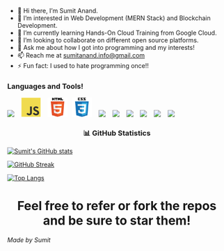- 👋 Hi there, I’m Sumit Anand.
- 👀 I’m interested in Web Development (MERN Stack) and Blockchain Development.
- 🌱 I’m currently learning Hands-On Cloud Training from Google Cloud.
- 💞️ I’m looking to collaborate on different open source platforms.
- 💬 Ask me about how I got into programming and my interests!
- 📫 Reach me at <sumitanand.info@gmail.com>
- ⚡ Fun fact: I used to hate programming once!!

<h3>
    Languages and Tools!
</h3>

[<img width="50px" src="https://user-images.githubusercontent.com/42747200/46140125-da084900-c26d-11e8-8ea7-c45ae6306309.png" />][c++] &nbsp;&nbsp;
[<img width="45px" src="https://raw.githubusercontent.com/devicons/devicon/master/icons/javascript/javascript-original.svg" />][js] &nbsp;&nbsp;
[<img width="45px" src="https://raw.githubusercontent.com/devicons/devicon/master/icons/html5/html5-original-wordmark.svg" />][html] &nbsp;
[<img width="45px" src="https://raw.githubusercontent.com/devicons/devicon/master/icons/css3/css3-original-wordmark.svg" />][css] &nbsp;&nbsp;
[<img width="50px" src="https://cdn.iconscout.com/icon/free/png-512/react-1-282599.png" />][react] &nbsp;&nbsp;
[<img width="50px" src="https://img.icons8.com/color/452/nodejs.png" />][node] &nbsp;&nbsp;
[<img width="50px" src="https://camo.githubusercontent.com/dd4b2422ed3bfc9da88c43d18550375c66f9584327dff7ecc19315ce50b96f07/68747470733a2f2f7777772e766563746f726c6f676f2e7a6f6e652f6c6f676f732f66697265626173652f66697265626173652d69636f6e2e737667" />][firebase] &nbsp;&nbsp;
[<img width="45px" padding="10px" src="https://code.visualstudio.com/assets/images/code-stable-white.png" />][vscode] &nbsp;&nbsp;
[<img width="45px" src="https://cdn.discordapp.com/attachments/873792024682307585/873952168179281960/UHqP0Hyalcn6Tqx5oAAAAASUVORK5CYII.png" />][github] &nbsp;&nbsp;
[<img width="45px" src="https://upload.wikimedia.org/wikipedia/commons/thumb/3/3f/Git_icon.svg/1024px-Git_icon.svg.png" />][git] &nbsp;&nbsp;



<h3 align="center">
   📊 GitHub Statistics
</h3>

[![Sumit's GitHub stats](https://github-readme-stats.vercel.app/api?username=Sumit4399)](https://github.com/anuraghazra/github-readme-stats)

[![GitHub Streak](https://github-readme-streak-stats.herokuapp.com/?user=Sumit4399)](https://git.io/streak-stats)

[![Top Langs](https://github-readme-stats.vercel.app/api/top-langs/?username=Sumit4399)](https://github.com/anuraghazra/github-readme-stats)

<h1 align="center">
    Feel free to refer or fork the repos and be sure to star them!
</h1>

<h6 align="left">
    Made by Sumit
</h6>

[github]: https://github.com/Sumit4399
[vscode]: https://code.visualstudio.com/
[git]: https://git-scm.com/
[js]: https://developer.mozilla.org/en-US/docs/Web/JavaScript
[html]: https://www.w3.org/html/
[css]: https://www.w3schools.com/css/
[react]: https://reactjs.org/
[node]: https://nodejs.org/
[firebase]: https://firebase.google.com/
[c++]: https://www.w3schools.com/CPP/default.asp
<!---
Sumit4399/Sumit4399 is a ✨ special ✨ repository because its `README.md` (this file) appears on your GitHub profile.
You can click the Preview link to take a look at your changes.
--->
